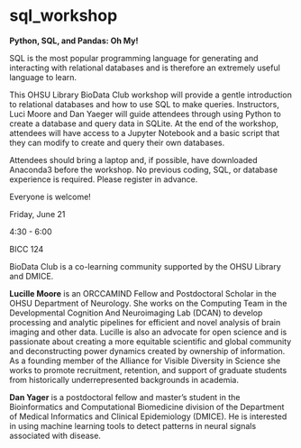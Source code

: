 # sql_workshop

**Python, SQL, and Pandas: Oh My!**


SQL is the most popular programming language for generating and interacting with relational databases and is therefore an extremely useful language to learn.

This OHSU Library BioData Club workshop will provide a gentle introduction to relational databases and how to use SQL to make queries. Instructors, Luci Moore and Dan Yaeger will guide attendees through using  Python to create a database and query data in SQLite.  At the end of the workshop, attendees will have access to a Jupyter Notebook and a basic script that they can modify to create and query their own databases.

Attendees should bring a laptop and, if possible, have downloaded Anaconda3 before the workshop.  No previous coding, SQL, or database experience is required.  Please register in advance.

Everyone is welcome!

Friday, June 21

4:30 - 6:00

BICC 124


BioData Club is a co-learning community supported by the OHSU Library and DMICE.

 

**Lucille Moore** is an ORCCAMIND Fellow and Postdoctoral Scholar in the OHSU Department of Neurology. She works on the Computing Team in the Developmental Cognition And Neuroimaging Lab (DCAN) to develop processing and analytic pipelines for efficient and novel analysis of brain imaging and other data.  Lucille is also an advocate for open science and is passionate about creating a more equitable scientific and global community and deconstructing power dynamics created by ownership of information.  As a founding member of the Alliance for Visible Diversity in Science she works to promote recruitment, retention, and support of graduate students from historically underrepresented backgrounds in academia.

**Dan Yager** is a postdoctoral fellow and master’s student in the Bioinformatics and Computational Biomedicine division of the Department of Medical Informatics and Clinical Epidemiology (DMICE). He is interested in using machine learning tools to detect patterns in neural signals associated with disease.
